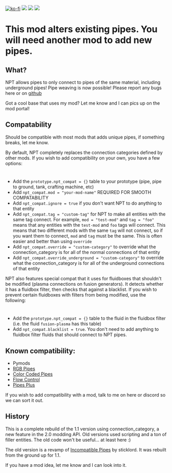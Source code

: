 [![ko-fi](https://ko-fi.com/img/githubbutton_sm.svg)](https://ko-fi.com/B0B7145X5R) [![](https://img.shields.io/badge/dynamic/json?color=orange&label=Factorio&query=downloads_count&suffix=%20downloads&url=https%3A%2F%2Fmods.factorio.com%2Fapi%2Fmods%2Fno-pipe-touching&style=for-the-badge)](https://mods.factorio.com/mod/no-pipe-touching) [![](https://img.shields.io/badge/Discord-Community-blue?style=for-the-badge)](https://discord.gg/K3fXMGVc4z) ![](https://img.shields.io/badge/Github-Source-green?style=for-the-badge&link=github.com%2Fprotocol-1903%2Fno-pipe-touching)

# This mod alters existing pipes. You will need another mod to add new pipes.

## What?
NPT allows pipes to only connect to pipes of the same material, including underground pipes! Pipe weaving is now possible!
Please report any bugs here or on [github](https://github.com/protocol-1903/no-pipe-touching)

Got a cool base that uses my mod? Let me know and I can pics up on the mod portal!

## Compatability
Should be compatible with most mods that adds unique pipes, if something breaks, let me know.

By default, NPT completely replaces the connection categories defined by other mods. If you wish to add compatibility on your own, you have a few options:
#
- Add the `prototype.npt_compat = {}` table to your prototype (pipe, pipe to ground, tank, crafting machine, etc)
- Add `npt_compat.mod = "your-mod-name"` REQUIRED FOR SMOOTH COMPATABILITY
- Add `npt_compat.ignore = true` if you don't want NPT to do anything to that entity
- Add `npt_compat.tag = "custom-tag"` for NPT to make all entities with the same tag connect. For example, `mod = "test-mod"` and `tag = "foo"` means that any entities with the `test-mod` and `foo` tags will connect. This means that two different mods with the same `tag` will not connect, so if you want them to connect, `mod` and `tag` must be the same. This is often easier and better than using `override`
- Add `npt_compat.override = "custom-category"` to override what the connection_category is for all of the normal connections of that entity
- Add `npt_compat.override_underground = "custom-category"` to override what the connection_category is for all of the underground connections of that entity

NPT also features special compat that it uses for fluidboxes that shouldn't be modified (plasma connections on fusion generators). It detects whether it has a fluidbox filter, then checks that against a blacklist. If you wish to prevent certain fluidboxes with filters from being modified, use the following:
#
- Add the `prototype.npt_compat = {}` table to the fluid in the fluidbox filter (i.e. the fluid `fusion-plasma` has this table)
- Add `npt_compat.blacklist = true`. You don't need to add anything to fluidbox filter fluids that should connect to NPT pipes.

## Known compatibility:
- Pymods
- [RGB Pipes](https://mods.factorio.com/mod/RGBPipes)
- [Color Coded Pipes](https://mods.factorio.com/mod/color-coded-pipes)
- [Flow Control](https://mods.factorio.com/mod/Flow%20Control)
- [Pipes Plus](https://mods.factorio.com/mod/pipe_plus)

If you wish to add compatibility with a mod, talk to me on here or discord so we can sort it out.

## History
This is a complete rebuild of the 1.1 version using connection_category, a new feature in the 2.0 modding API. Old versions used scripting and a ton of filler entities. The old code won't be useful... at least here :)

The old version is a revamp of [Incompatible Pipes](https://mods.factorio.com/mod/incompatible-pipes) by sticklord. It was rebuilt from the ground up for 1.1.

If you have a mod idea, let me know and I can look into it.
